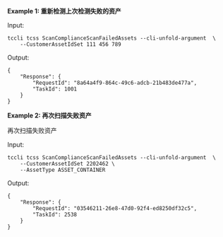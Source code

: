 **Example 1: 重新检测上次检测失败的资产**



Input: 

```
tccli tcss ScanComplianceScanFailedAssets --cli-unfold-argument  \
    --CustomerAssetIdSet 111 456 789
```

Output: 
```
{
    "Response": {
        "RequestId": "8a64a4f9-864c-49c6-adcb-21b483de477a",
        "TaskId": 1001
    }
}
```

**Example 2: 再次扫描失败资产**

再次扫描失败资产

Input: 

```
tccli tcss ScanComplianceScanFailedAssets --cli-unfold-argument  \
    --CustomerAssetIdSet 2202462 \
    --AssetType ASSET_CONTAINER
```

Output: 
```
{
    "Response": {
        "RequestId": "03546211-26e8-47d0-92f4-ed8250df32c5",
        "TaskId": 2538
    }
}
```

